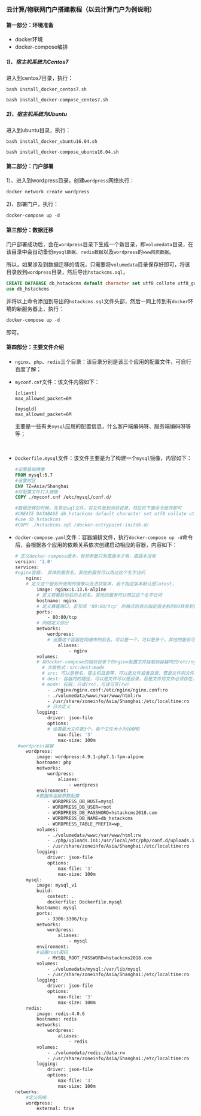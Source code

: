 ### 云计算/物联网门户搭建教程（以云计算门户为例说明）



#### 第一部分：环境准备

- docker环境
- docker-compose编排



##### 1)、宿主机系统为Centos7

进入到centos7目录，执行：

```shell
bash install_docker_centos7.sh

bash install_docker-compose_centos7.sh
```



##### 2)、宿主机系统为Ubuntu

进入到ubuntu目录，执行：

```shell
bash install_docker_ubuntu16.04.sh

bash install_docker-compose_ubuntu16.04.sh
```



#### 第二部分：门户部署

1）、进入到wordpress目录，创建`wordpress`网络执行：

```dockerfile
docker network create wordpress
```

2)、部署门户，执行：

```dockerfile
docker-compose up -d
```





#### 第三部分：数据迁移

​	门户部署成功后，会在`wordpress`目录下生成一个新目录，即`volumedata`目录，在该目录中会自动备份`mysql数据`、`redis数据`以及`wordpress`的`www网页数据`。

​	所以，如果涉及到数据迁移的情况，只需要将`volumedata`目录保存好即可，将该目录放到`wordpress`目录，然后导出`hstackcms.sql`，

```sql
CREATE DATABASE db_hstackcms default character set utf8 collate utf8_general_ci;
use db_hstackcms
```

并将以上命令添加到导出的`hstackcms.sql`文件头部，然后一同上传到有`docker`环境的新服务器上，执行：

```dockerfile
docker-compose up -d
```

即可。



#### 第四部分：主要文件介绍

- `nginx`、`php`、`redis`三个目录：该目录分别是该三个应用的配置文件，可自行百度了解；

- `myconf.cnf`文件：该文件内容如下：

  ```mysql
  [client]
  max_allowed_packet=6M

  [mysqld]
  max_allowed_packet=6M

  ```

  主要是一些有关`mysql`应用的配置信息，什么客户端编码呀、服务端编码呀等等；

  ​

- `Dockerfile.mysql`文件：该文件主要是为了构建一个`mysql`镜像，内容如下：

  ```dockerfile
  #设置基础镜像
  FROM mysql:5.7
  #设置时区
  ENV TZ=Asia/Shanghai
  #将配置文件打入镜像
  COPY ./myconf.cnf /etc/mysql/conf.d/

  #数据迁移的时候，先导出sql文件，将文件放到当前目录，然后将下面命令放开即可
  #CREATE DATABASE db_hstackcms default character set utf8 collate utf8_general_ci;
  #use db_hstackcms
  #COPY ./hstackcms.sql /docker-entrypoint-initdb.d/

  ```

- `docker-compose.yaml`文件：容器编排文件，执行`docker-compose up -d`命令后，会根据各个应用的依赖关系依次创建启动相应的容器，内容如下：

  ```dockerfile
  # 定义docker-compose版本，有些参数只有高版本才有，底版本没有
  version: '2.0'
  services:
  #nginx容器， 具体的服务名，其他的服务可以用过这个名字访问
      nginx:
      # 定义这个服务所使用的镜像以及进项版本，若不指定版本默认是latest，
          image: nginx:1.13.6-alpine
          # 定义容器启动后的主机名，其他的服务可以用过这个名字访问
          hostname: nginx
          # 定义暴露端口，若写成 '80:80/tcp' 的格式则表示指定宿主机的80转发到容器的80，若写成 '80/tcp' 则表示Docker将随机分配一个宿主机端口给容器内的80端口，tcp表示协议类型，也可以是udp
          ports:
              - 80:80/tcp
          # 网络定义部分
          networks:
              wordpress:
              # 设置这个容器在网络中的别名，可以是一个，可以是多个，其他的服务可以用过这个名字访问
                  aliases:
                      - nginx
          volumes:
          # 将docker-compose的相对目录下的nginx配置文件挂载到容器内的/etc/nginx/nginx.conf地方去，权限是只读
          	# 大致格式：src:dest:mode
          	# src: 可以是卷名，宿主机目录等，可以是文件或者目录，若是文件则文件必须存在，否则会是目录的形式挂载
          	# dest: 容器内的路径，可以是文件可以是目录，若是文件则文件必须存在，否则会是目录的形式挂载
          	# mode: 权限，只读(ro)，可读可写(rw)
              - ./nginx/nginx.conf:/etc/nginx/nginx.conf:ro
              - ./volumedata/www:/var/www/html:rw
              - /usr/share/zoneinfo/Asia/Shanghai:/etc/localtime:ro
              # 日志定义
          logging:
              driver: json-file
              options:
              # 设置最大文件数3个，每个文件大小为100MB
                  max-file: '3'
                  max-size: 100m
   #wordpress容器
      wordpress:
          image: wordpress:4.9.1-php7.1-fpm-alpine
          hostname: php
          networks:
              wordpress:
                  aliases:
                      - wordpress
          environment:
          #数据库连接参数配置
              - WORDPRESS_DB_HOST=mysql
              - WORDPRESS_DB_USER=root
              - WORDPRESS_DB_PASSWORD=hstackcms2018.com
              - WORDPRESS_DB_NAME=db_hstackcms
              - WORDPRESS_TABLE_PREFIX=wp_
          volumes:
              - ./volumedata/www:/var/www/html:rw
              - ./php/uploads.ini:/usr/local/etc/php/conf.d/uploads.ini:ro
              - /usr/share/zoneinfo/Asia/Shanghai:/etc/localtime:ro
          logging:
              driver: json-file
              options:
                  max-file: '3'
                  max-size: 100m
      mysql:
          image: mysql_v1
          build:
              context: .
              dockerfile: Dockerfile.mysql
          hostname: mysql
          ports:
              - 3306:3306/tcp
          networks:
              wordpress:
                  aliases:
                      - mysql
          environment:
          #设置root密码
              - MYSQL_ROOT_PASSWORD=hstackcms2018.com
          volumes:
              - ./volumedata/mysql:/var/lib/mysql
              - /usr/share/zoneinfo/Asia/Shanghai:/etc/localtime:ro
          logging:
              driver: json-file
              options:
                  max-file: '3'
                  max-size: 100m
      redis:
          image: redis:4.0.6
          hostname: redis
          networks:
              wordpress:
                  aliases:
                      - redis
          volumes:
              - ./volumedata/redis:/data:rw
              - /usr/share/zoneinfo/Asia/Shanghai:/etc/localtime:ro
          logging:
              driver: json-file
              options:
                  max-file: '3'
                  max-size: 100m
  networks:
      #定义网络
      wordpress:
          external: true

  ```

  ​